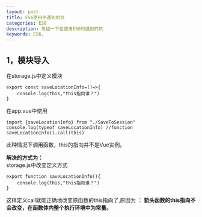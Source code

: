 ```yaml
---
layout: post
title: ES6使用中遇到的坑
categories: ES6
description: 总结一下在使用ES6时遇到的坑
keywords: ES6, 
---
```


1，模块导入
----
在storage.js中定义模块

    export const saveLocationInfo=()=>{
        console.log(this,"this指向谁？")
    }
    
在app.vue中使用

    import {saveLocationInfo} from "./SaveToSession"
    console.log(typeof saveLocationInfo) //function
    saveLocationInfo().call(this)
    
此种情况下调用函数，this的指向并不是Vue实例。      

**解决的方式为：**     
storage.js中改变定义方式

    export function saveLocationInfo(){
        console.log(this,"this指向谁？")
    }       
    
这样定义call就能正确地改变原函数的this指向了,原因为 ： **箭头函数的this指向不会改变，在函数体内整个执行环境中为常量。**
